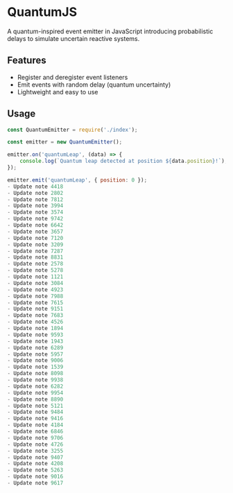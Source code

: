# QuantumJS

A quantum-inspired event emitter in JavaScript introducing probabilistic delays to simulate uncertain reactive systems.

## Features

- Register and deregister event listeners
- Emit events with random delay (quantum uncertainty)
- Lightweight and easy to use

## Usage

```js
const QuantumEmitter = require('./index');

const emitter = new QuantumEmitter();

emitter.on('quantumLeap', (data) => {
    console.log(`Quantum leap detected at position ${data.position}!`);
});

emitter.emit('quantumLeap', { position: 0 });
- Update note 4418
- Update note 2802
- Update note 7812
- Update note 3994
- Update note 3574
- Update note 9742
- Update note 6642
- Update note 3657
- Update note 7120
- Update note 3209
- Update note 7287
- Update note 8831
- Update note 2578
- Update note 5278
- Update note 1121
- Update note 3084
- Update note 4923
- Update note 7988
- Update note 7615
- Update note 9151
- Update note 7683
- Update note 4526
- Update note 1894
- Update note 9593
- Update note 1943
- Update note 6289
- Update note 5957
- Update note 9006
- Update note 1539
- Update note 8098
- Update note 9938
- Update note 6282
- Update note 9954
- Update note 8890
- Update note 5121
- Update note 9484
- Update note 9416
- Update note 4184
- Update note 6846
- Update note 9706
- Update note 4726
- Update note 3255
- Update note 9407
- Update note 4208
- Update note 5263
- Update note 9016
- Update note 9617
